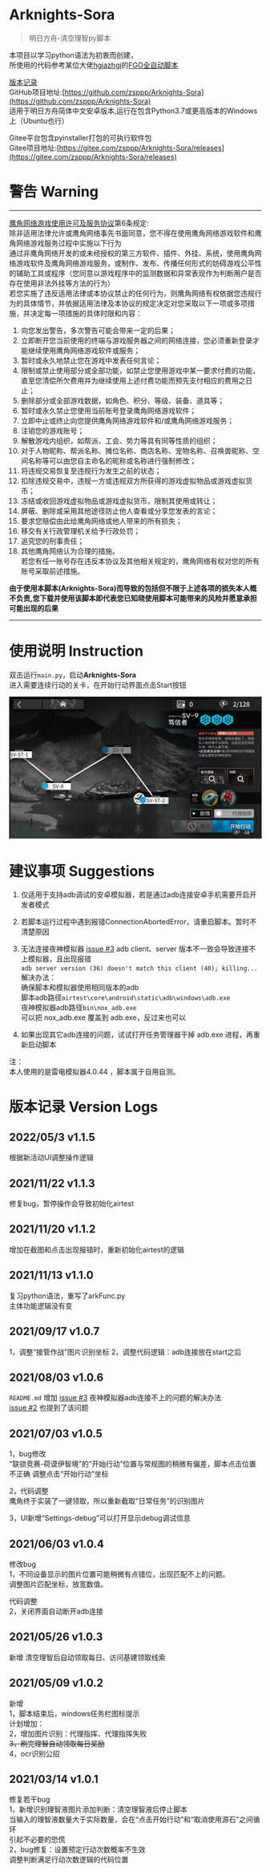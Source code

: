 # Arknights-Sora
> 明日方舟-清空理智py脚本  

本项目以学习python语法为初衷而创建，  
所使用的代码参考某位大佬[hgjazhgj](https://github.com/hgjazhgj)的[FGO全自动脚本](https://github.com/hgjazhgj/FGO-py)  


[版本记录](#版本记录-Version-Logs)  
GitHub项目地址:[https://github.com/zsppp/Arknights-Sora](https://github.com/zsppp/Arknights-Sora)  
适用于明日方舟简体中文安卓版本,运行在包含Python3.7或更高版本的Windows上（Ubuntu也行）  

Gitee平台包含pyinstaller打包的可执行软件包  
Gitee项目地址:[https://gitee.com/zsppp/Arknights-Sora/releases](https://gitee.com/zsppp/Arknights-Sora/releases)  


# 警告 Warning
***
[鹰角网络游戏使用许可及服务协议](https://www.hypergryph.com/service)第6条规定:  
除非适用法律允许或鹰角网络事先书面同意，您不得在使用鹰角网络游戏软件和鹰角网络游戏服务过程中实施以下行为  
通过非鹰角网络开发的或未经授权的第三方软件、插件、外挂、系统，使用鹰角网络游戏软件及鹰角网络游戏服务，或制作、发布、传播任何形式的妨碍游戏公平性的辅助工具或程序（您同意以游戏程序中的监测数据和异常表现作为判断用户是否存在使用非法外挂等方法的行为）  
若您实施了违反适用法律或本协议禁止的任何行为，则鹰角网络有权依据您违规行为的具体情节，并依据适用法律及本协议的规定决定对您采取以下一项或多项措施，并决定每一项措施的具体时限和内容：  
1) 向您发出警告，多次警告可能会带来一定的后果；  
2) 立即断开您当前使用的终端与游戏服务器之间的网络连接，您必须重新登录才能继续使用鹰角网络游戏软件或服务；  
3) 暂时或永久地禁止您在游戏中发表任何言论；  
4) 限制或禁止使用部分或全部功能，如禁止您使用游戏中某一要求付费的功能，直至您清偿所欠费用并为继续使用上述付费功能而预先支付相应的费用之日止；  
5) 删除部分或全部游戏数据，如角色、积分、等级、装备、道具等；  
6) 暂时或永久禁止您使用当前账号登录鹰角网络游戏软件；  
7) 立即中止或终止向您提供鹰角网络游戏软件和/或鹰角网络游戏服务；  
8) 注销您的游戏账号；  
9) 解散游戏内组织，如帮派、工会、势力等具有同等性质的组织；  
10) 对于人物昵称、帮派名称、摊位名称、商店名称、宠物名称、召唤兽昵称、空间名称等可以由您自主命名的昵称或名称进行强制修改；  
11) 将违规交易恢复至违规行为发生之前的状态；  
12) 扣除违规交易中，违规一方或违规双方所获得的游戏虚拟物品或游戏虚拟货币；  
13) 冻结或收回游戏虚拟物品或游戏虚拟货币，限制其使用或转让；  
14) 屏蔽、删除或采用其他途径防止他人查看或分享您发表的言论；  
15) 要求您赔偿由此给鹰角网络或他人带来的所有损失；  
16) 移交有关行政管理机关给予行政处罚；  
17) 追究您的刑事责任；  
18) 其他鹰角网络认为合理的措施。  
若您有任一账号存在违反本协议及其他相关规定的，鹰角网络有权对您的所有账号采取前述措施。  

**由于使用本脚本(Arknights-Sora)而导致的包括但不限于上述各项的损失本人概不负责,您下载并使用该脚本即代表您已知晓使用脚本可能带来的风险并愿意承担可能出现的后果**   
***

# 使用说明 Instruction  
双击运行`main.py`，启动**Arknights-Sora**  
进入需要连续行动的关卡，在开始行动界面点击Start按钮  
  
![avatar](image/sample/sample.png)  
  
  
# 建议事项 Suggestions  

1. 仅适用于支持adb调试的安卓模拟器，若是通过adb连接安卓手机需要开启开发者模式  
  
2. 若脚本运行过程中遇到报错ConnectionAbortedError，请重启脚本。暂时不清楚原因  
  
3. 无法连接夜神模拟器  [issue #3](https://github.com/zsppp/Arknights-Sora/issues/3)
adb client、server 版本不一致会导致连接不上模拟器，且出现报错  
`adb server version (36) doesn't match this client (40); killing...`  
解决办法：  
确保脚本和模拟器使用相同版本的adb  
脚本adb路径`airtest\core\android\static\adb\windows\adb.exe`  
夜神模拟器adb路径`bin\nox_adb.exe`  
可以把 nox_adb.exe 覆盖到 adb.exe，反过来也可以  
  
  
4. 如果出现其它adb连接的问题，试试打开任务管理器干掉 adb.exe 进程，再重新启动脚本  
  
  

注：  
本人使用的是雷电模拟器4.0.44 ，脚本属于自用自测。  

# 版本记录 Version Logs
## 2022/05/3 v1.1.5  
根据新活动UI调整操作逻辑  

## 2021/11/22 v1.1.3  
修复bug，暂停操作会导致初始化airtest  

## 2021/11/20 v1.1.2
增加在截图和点击出现报错时，重新初始化airtest的逻辑  

## 2021/11/13 v1.1.0
复习python语法，重写了arkFunc.py  
主体功能逻辑没有变  

## 2021/09/17 v1.0.7
1，调整“接管作战”图片识别坐标
2，调整代码逻辑：adb连接放在start之后

## 2021/08/03 v1.0.6
`README.md` 增加 [issue #3](https://github.com/zsppp/Arknights-Sora/issues/3) 夜神模拟器adb连接不上的问题的解决办法  
[issue #2](https://github.com/zsppp/Arknights-Sora/issues/2) 也提到了该问题  

## 2021/07/03 v1.0.5
1，bug修改  
“联锁竞赛-荷谟伊智境”的“开始行动”位置与常规图的稍微有偏差，脚本点击位置不正确
调整点击“开始行动”坐标
  
2，代码调整  
鹰角终于实装了一键领取，所以重新截取“日常任务”的识别图片  

3，UI新增“Settings-debug”可以打开显示debug调试信息

## 2021/06/03 v1.0.4  
修改bug  
1，不同设备显示的图片位置可能稍微有点错位，出现匹配不上的问题。  
调整图片匹配坐标，放宽数值。  

代码调整  
2，关闭界面自动断开adb连接  

## 2021/05/26 v1.0.3  
新增 清空理智后自动领取每日、访问基建领取线索

## 2021/05/09 v1.0.2  
新增  
1，脚本结束后，windows任务栏图标提示  
计划增加：   
2，增加图片识别：代理指挥、代理指挥失败  
~~3，刷完理智自动领取每日奖励~~  
4，ocr识别公招  
  
## 2021/03/14 v1.0.1  
修复若干bug  
1，新增识别理智液图片添加判断：清空理智液后停止脚本  
当输入的理智液数量大于实际数量，会在“点击开始行动”和“取消使用源石”之间循环  
引起不必要的恐慌  
2，bug修复：设置预定行动次数概率不生效  
调整判断满足行动次数逻辑的代码位置  


